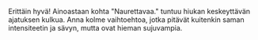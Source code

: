 Erittäin hyvä! Ainoastaan kohta "Naurettavaa." tuntuu hiukan keskeyttävän ajatuksen kulkua. 
Anna kolme vaihtoehtoa, jotka pitävät kuitenkin saman intensiteetin ja sävyn, mutta ovat hieman sujuvampia.
